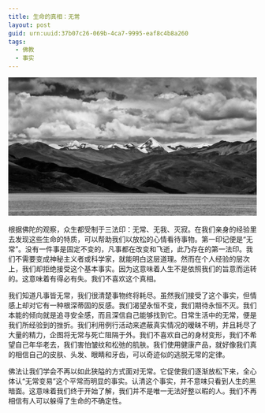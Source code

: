 ```yaml
---
title: 生命的真相：无常
layout: post
guid: urn:uuid:37b07c26-069b-4ca7-9995-eaf8c4b8a260
tags:
  - 佛教
  - 事实
---
```



[![](/media/files/2010/09/08/wuc.png)](http://7vikpt.com1.z0.glb.clouddn.com/wuc.png)

根据佛陀的观察，众生都受制于三法印：无常、无我、灭寂。在我们亲身的经验里去发现这些生命的特质，可以帮助我们以放松的心情看待事物。第一印记便是“无常”。没有一件事是固定不变的，凡事都在改变和飞逝，此乃存在的第一法印。我们不需要变成神秘主义者或科学家，就能明白这层道理。然而在个人经验的层次上，我们却拒绝接受这个基本事实。因为这意味着人生不是依照我们的旨意而运转的。这意味着有得必有失。我们不喜欢这个真相。

我们知道凡事皆无常，我们很清楚事物终将耗尽。虽然我们接受了这个事实，但情感上却对它有一种根深蒂固的反感。我们渴望永恒不变，我们期待永恒不灭。我们本能的倾向就是追寻安全感，而且深信自己能够找到它。日常生活中的无常，便是我们所经验到的挫折。我们利用例行活动来遮蔽真实情况的暧昧不明，并且耗尽了大量的精力，企图将无常与死亡阻隔于外。我们不喜欢自己的身材变形，我们不希望自己年华老去，我们害怕皱纹和松弛的肌肤。我们使用健康产品，就好像我们真的相信自己的皮肤、头发、眼睛和牙齿，可以奇迹似的逃脱无常的定律。

佛法让我们学会不再以如此狭隘的方式面对无常。它促使我们逐渐放松下来，全心体认“无常变易”这个平常而明显的事实。认清这个事实，并不意味只看到人生的黑暗面。这意味着我们终于开始了解，我们并不是唯一无法好整以暇的人。我们不再相信有人可以躲得了生命的不确定性。